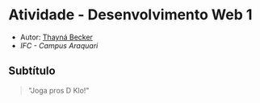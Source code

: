 # Atividade - Desenvolvimento Web  1

- Autor: [Thayná Becker](https://github.com/thaynabecker)
- *IFC - Campus Araquari*

## Subtítulo
> "Joga pros D Klo!"